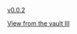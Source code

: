 [v0.0.2](https://github.com/littleflute/Grateful-Dead1/edit/master/README.md)

[View from the vault III](1g0210)
